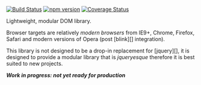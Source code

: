 [![Build Status](https://travis-ci.org/tmpfs/air.svg)](https://travis-ci.org/tmpfs/air)
[![npm version](http://img.shields.io/npm/v/air.svg)](https://npmjs.org/package/air)
[![Coverage Status](https://coveralls.io/repos/tmpfs/air/badge.svg?branch=master&service=github&v=1)](https://coveralls.io/github/tmpfs/air?branch=master)

Lightweight, modular DOM library.

Browser targets are relatively *modern browsers* from IE9+, Chrome, Firefox, Safari and modern versions of Opera (post [blink][] integration).

This library is not designed to be a drop-in replacement for [jquery][], it is designed to provide a modular library that is *jqueryesque* therefore it is best suited to new projects.

***Work in progress: not yet ready for production***
